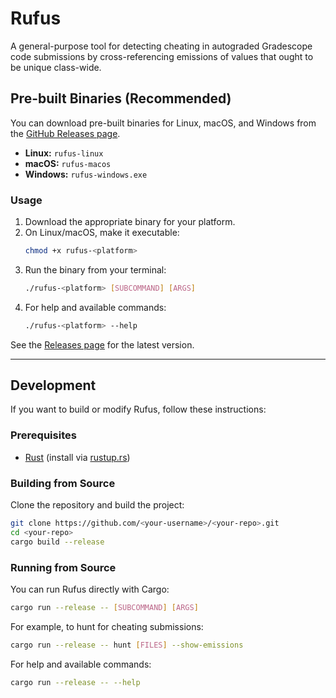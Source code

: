 # Rufus

A general-purpose tool for detecting cheating in autograded Gradescope code submissions by cross-referencing emissions of values that ought to be unique class-wide.

## Pre-built Binaries (Recommended)

You can download pre-built binaries for Linux, macOS, and Windows from the [GitHub Releases page](https://github.com/<your-username>/<your-repo>/releases).

- **Linux:** `rufus-linux`
- **macOS:** `rufus-macos`
- **Windows:** `rufus-windows.exe`

### Usage

1. Download the appropriate binary for your platform.
2. On Linux/macOS, make it executable:
   ```bash
   chmod +x rufus-<platform>
   ```
3. Run the binary from your terminal:
   ```bash
   ./rufus-<platform> [SUBCOMMAND] [ARGS]
   ```
4. For help and available commands:
   ```bash
   ./rufus-<platform> --help
   ```

See the [Releases page](https://github.com/UF-Comp-Linear-Algebra/Rufus/releases) for the latest version.

---

## Development

If you want to build or modify Rufus, follow these instructions:

### Prerequisites

- [Rust](https://www.rust-lang.org/tools/install) (install via [rustup.rs](https://www.rust-lang.org/tools/install))

### Building from Source

Clone the repository and build the project:

```bash
git clone https://github.com/<your-username>/<your-repo>.git
cd <your-repo>
cargo build --release
```

### Running from Source

You can run Rufus directly with Cargo:

```bash
cargo run --release -- [SUBCOMMAND] [ARGS]
```

For example, to hunt for cheating submissions:

```bash
cargo run --release -- hunt [FILES] --show-emissions
```

For help and available commands:

```bash
cargo run --release -- --help
```
